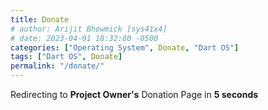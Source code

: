 ```yaml
---
title: Donate
# author: Arijit Bhowmick [sys41x4]
# date: 2023-04-01 18:32:00 -0500
categories: ["Operating System", Donate, "Dart OS"]
tags: ["Dart OS", Donate]
permalink: "/donate/"
---
```


Redirecting to <strong>Project Owner's</strong> Donation Page in <strong>5 seconds</strong>

<meta http-equiv="refresh" content="5; URL=https://sys41x4.github.io/support/sys41x4">
